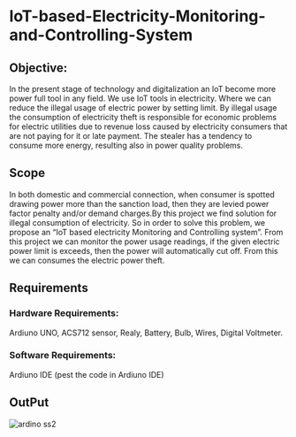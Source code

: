 # IoT-based-Electricity-Monitoring-and-Controlling-System
## Objective:
  In the present stage of technology and digitalization an IoT become more power full tool in any field. We use IoT tools in electricity. Where we can reduce the illegal usage of electric power by setting limit. By illegal usage the consumption of electricity theft is responsible for economic problems for electric utilities due to revenue loss caused by electricity consumers that are not paying for it or late payment. The stealer has a tendency to consume more energy, resulting also in power quality problems. 
## Scope
 In both domestic and commercial connection, when consumer is spotted drawing power more than the sanction load, then they are levied power factor penalty and/or demand charges.By this project we find solution for illegal consumption of electricity. So in order to solve this problem, we propose an “IoT based electricity Monitoring and Controlling system”. From this project we can monitor the power usage readings, if the given electric power limit is exceeds, then the power will automatically cut off. From this we can consumes the electric power theft.	

## Requirements 
### Hardware Requirements:
Ardiuno UNO, ACS712 sensor, Realy, Battery, Bulb, Wires, Digital Voltmeter.

### Software Requirements:
Ardiuno IDE (pest the code in Ardiuno IDE)

## OutPut
![ardino ss2](https://user-images.githubusercontent.com/104004284/192819428-72a9be45-136d-4bd4-95ea-ca26f1bb64f5.png)

